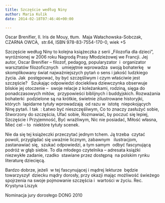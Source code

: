 ```yaml
---
title: Szczęście według Niny
author: Maria Kulik
date: 2014-02-18T07:46:46+00:00

---
```

Oscar Brenifier, Il. Iris de Mouy, tłum.  Maja Wałachowska-Sobczak, CZARNA OWCA,  str.64, ISBN 978-83-7554-170-0, wiek +5

Szczęście według Niny to kolejna książeczka z serii „Filozofia dla dzieci”,   wyróżnionej w 2006 roku Nagrodą Prasy Młodzieżowej we Francji. Jej autor, Oscar Brenifier – filozof, pedagog, popularyzator  i  organizator warsztatów filozoficznych   umiejętnie wprowadza  swoją bohaterkę   w skomplikowany świat najważniejszych pytań o sens i jakość ludzkiego  życia. Jak  postępować, by być szczęśliwym i czym właściwie jest szczęście?   Szukając odpowiedzi dociekliwa dziewczynka obserwuje bliskie jej otoczenie –  swoje relacje z koleżankami, rodziną, sięga do  ponadczasowych mitów,  przypowieści biblijnych i buddyjskich. Rozważania bohaterki  podzielone są na krótkie, świetnie zilustrowane historyjki, których  lapidarne tytuły wprowadzają  od razu w  istotę  niepokojących Ninę pytań. I tak  : Łatwo być nieszczęśliwym, Co to znaczy zasłużyć sobie, Stworzony do szczęścia, Ufać sobie, Rozmawiać, by poczuć się lepiej, Szczęście i Przyjemność, Być wrażliwym, Nic nie posiadać, Miłość własna, Mieć cel – to  niektóre tytuły scenek.

Nie da się tej książeczki przeczytać jednym tchem. Ją trzeba  czytać powoli, przyglądać się uważnie licznym, zabawnym   ilustracjom, zastanawiać się,  szukać odpowiedzi, a tym samym  odbyć fascynującą podróż w głąb siebie. To dla młodego czytelnika &#8211; adresata książki niezwykłe zadanie, rzadko  stawiane przez dostępną  na polskim rynku literaturę dziecięcą.

Bardzo dobrze, jeżeli  w tej fascynującej i mądrej lekturze  będzie   towarzyszył  dziecku mądry dorosły, przy okazji mając możliwość świeżego spojrzenia na swoje pojmowanie szczęścia i  wartości w życiu. Rec. Krystyna Liszyk

Nominacja jury dorosłego DONG 2010
